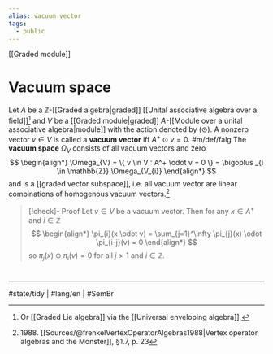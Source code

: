 ```yaml
---
alias: vacuum vector
tags:
  - public
---
```

[[Graded module]]
# Vacuum space

Let $A$ be a $\mathbb{Z}$-[[Graded algebra|graded]] [[Unital associative algebra over a field]][^lie] and $V$ be a [[Graded module|graded]] $A$-[[Module over a unital associative algebra|module]] with the action denoted by $(\odot)$.
A nonzero vector $v \in V$ is called a **vacuum vector** iff $A^+ \odot v = 0$. #m/def/falg 
The **vacuum space** $\Omega_{V}$ consists of all vacuum vectors and zero
$$
\begin{align*}
\Omega_{V} = \{ v \in V : A^+ \odot v = 0 \} = \bigoplus _{i \in \mathbb{Z}} \Omega_{V_{i}}
\end{align*}
$$
and is a [[graded vector subspace]], i.e. all vacuum vector are linear combinations of homogenous vacuum vectors.[^1988]

> [!check]- Proof
> Let $v \in V$ be a vacuum vector.
> Then for any $x \in A^+$ and $i \in \mathbb{Z}$
> $$
> \begin{align*}
> \pi_{i}(x \odot v) = \sum_{j=1}^\infty \pi_{j}(x) \odot  \pi_{i-j}(v) = 0
> \end{align*}
> $$
> so $\pi_{j}(x) \odot  \pi_{i}(v) = 0$ for all $j > 1$ and $i \in \mathbb{Z}$. <span class="QED"/>
> 

  [^lie]: Or [[Graded Lie algebra]] via the [[Universal enveloping algebra]].

  [^1988]: 1988\. [[Sources/@frenkelVertexOperatorAlgebras1988|Vertex operator algebras and the Monster]], §1.7, p. 23

#
---
#state/tidy | #lang/en | #SemBr

